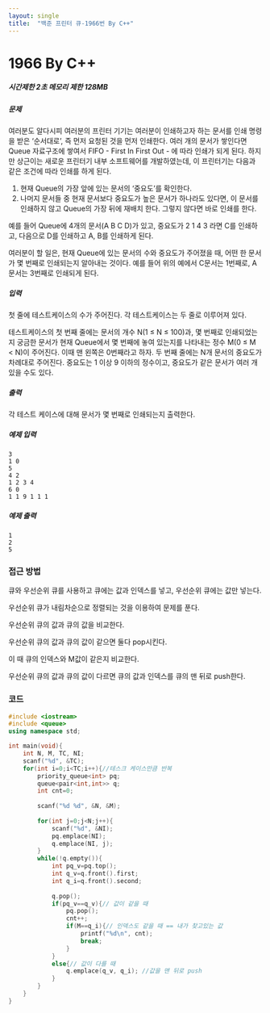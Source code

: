 ```yaml
---
layout: single
title:  "백준 프린터 큐-1966번 By C++"
---
```

# 1966 By C++

##### 시간제한 2초     메모리 제한 128MB

##### 문제

여러분도 알다시피 여러분의 프린터 기기는 여러분이 인쇄하고자 하는 문서를 인쇄 명령을 받은 ‘순서대로’, 즉 먼저 요청된 것을 먼저 인쇄한다. 여러 개의 문서가 쌓인다면 Queue 자료구조에 쌓여서 FIFO - First In First Out - 에 따라 인쇄가 되게 된다. 하지만 상근이는 새로운 프린터기 내부 소프트웨어를 개발하였는데, 이 프린터기는 다음과 같은 조건에 따라 인쇄를 하게 된다.

1. 현재 Queue의 가장 앞에 있는 문서의 ‘중요도’를 확인한다.
2. 나머지 문서들 중 현재 문서보다 중요도가 높은 문서가 하나라도 있다면, 이 문서를 인쇄하지 않고 Queue의 가장 뒤에 재배치 한다. 그렇지 않다면 바로 인쇄를 한다.

예를 들어 Queue에 4개의 문서(A B C D)가 있고, 중요도가 2 1 4 3 라면 C를 인쇄하고, 다음으로 D를 인쇄하고 A, B를 인쇄하게 된다.

여러분이 할 일은, 현재 Queue에 있는 문서의 수와 중요도가 주어졌을 때, 어떤 한 문서가 몇 번째로 인쇄되는지 알아내는 것이다. 예를 들어 위의 예에서 C문서는 1번째로, A문서는 3번째로 인쇄되게 된다.

##### 입력

첫 줄에 테스트케이스의 수가 주어진다. 각 테스트케이스는 두 줄로 이루어져 있다.

테스트케이스의 첫 번째 줄에는 문서의 개수 N(1 ≤ N ≤ 100)과, 몇 번째로 인쇄되었는지 궁금한 문서가 현재 Queue에서 몇 번째에 놓여 있는지를 나타내는 정수 M(0 ≤ M < N)이 주어진다. 이때 맨 왼쪽은 0번째라고 하자. 두 번째 줄에는 N개 문서의 중요도가 차례대로 주어진다. 중요도는 1 이상 9 이하의 정수이고, 중요도가 같은 문서가 여러 개 있을 수도 있다.

##### 출력

각 테스트 케이스에 대해 문서가 몇 번째로 인쇄되는지 출력한다.

##### 예제 입력

```
3
1 0
5
4 2
1 2 3 4
6 0
1 1 9 1 1 1
```

##### 예제 출력

```
1
2
5
```



### 접근 방법

큐와 우선순위 큐를 사용하고 큐에는 값과 인덱스를 넣고, 우선순위 큐에는 값만 넣는다.

우선순위 큐가 내림차순으로 정렬되는 것을 이용하여 문제를 푼다.

우선순위 큐의 값과 큐의 값을 비교한다. 

우선순위 큐의 값과 큐의 값이 같으면 둘다 pop시킨다.

이 때 큐의 인덱스와 M값이 같은지 비교한다.

우선순위 큐의 값과 큐의 값이 다르면 큐의 값과 인덱스를 큐의 맨 뒤로 push한다.



### 코드

```c++
#include <iostream>
#include <queue>
using namespace std;

int main(void){
    int N, M, TC, NI;
    scanf("%d", &TC);
    for(int i=0;i<TC;i++){//테스크 케이스만큼 반복
        priority_queue<int> pq;
        queue<pair<int,int>> q;
        int cnt=0;
        
        scanf("%d %d", &N, &M);
        
        for(int j=0;j<N;j++){
            scanf("%d", &NI);
            pq.emplace(NI);
            q.emplace(NI, j);
        }
        while(!q.empty()){
            int pq_v=pq.top();
            int q_v=q.front().first;
            int q_i=q.front().second;
            
            q.pop();
            if(pq_v==q_v){// 값이 같을 때
                pq.pop();
                cnt++;
                if(M==q_i){// 인덱스도 같을 때 == 내가 찾고있는 값
                    printf("%d\n", cnt);
                    break;
                }
            }
            else{// 값이 다를 때
                q.emplace(q_v, q_i); //값을 맨 뒤로 push
            }
        }
    }
}
```
